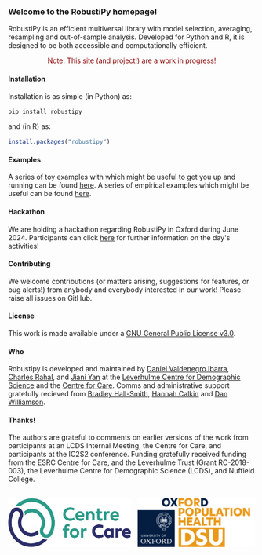 ### Welcome to the **RobustiPy** homepage!


RobustiPy is an efficient multiversal library with model selection, averaging, resampling and out-of-sample analysis. Developed for Python and R, it is designed to be both accessible and computationally efficient.

<center> <span style="color:darkred;">Note: This site (and project!) are a work in progress!</span> </center>

#### Installation
Installation is as simple (in Python) as:

```bash
pip install robustipy
```

and (in R) as:

```R
install.packages("robustipy")
```

#### Examples

A series of toy examples with which might be useful to get you up and running can be found [here](https://github.com/RobustiPy/Toy-Examples). A series of empirical examples which might be useful can be found [here](https://github.com/RobustiPy/Empirical-Examples).

#### Hackathon

We are holding a hackathon regarding RobustiPy in Oxford during June 2024. Participants can click [here](./hackathon.html) for further information on the day's activities!

#### Contributing
We welcome contributions (or matters arising, suggestions for features, or bug alerts!) from anybody and everybody interested in our work! Please raise all issues on GitHub.

#### License

This work is made available under a [GNU General Public License v3.0](https://www.gnu.org/licenses/gpl-3.0.en.html).

#### Who

Robustipy is developed and maintained by [Daniel Valdenegro Ibarra](dhvalden), [Charles Rahal](https://github.com/crahal), and [Jiani Yan](https://github.com/vallerrr) at the [Leverhulme Centre for Demographic Science](https://www.demography.ox.ac.uk/) and the [Centre for Care](https://centreforcare.ac.uk/). Comms and administrative support gratefully recieved from [Bradley Hall-Smith](https://www.demography.ox.ac.uk/people/bradley-hall-smith), [Hannah Calkin](https://www.ndph.ox.ac.uk/team/hannah-calkin) and [Dan Williamson](https://centreforcare.ac.uk/team/dan-williamson/).

#### Thanks!

  The authors are grateful to comments on earlier versions of the work from participants at an LCDS Internal Meeting, the Centre for Care, and participants at the IC2S2 conference. Funding gratefully received funding from the ESRC Centre for Care, and the Leverhulme Trust (Grant RC-2018-003), the Leverhulme Centre for Demographic Science (LCDS), and Nuffield College.
<br>
<br>


<div style="display: flex; justify-content: space-between;">
    <img src="assets/cfc_logo.png" alt="CfC" style="width: 250px; height: auto;">
    <img src="assets/lcds_logo.png" alt="LCDS" style="width: 240px; height: auto;">
</div>
